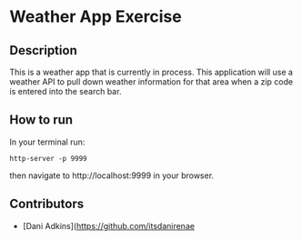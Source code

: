 # Weather App Exercise

## Description

This is a weather app that is currently in process. This application will use a weather API to pull down weather information for that area when a zip code is entered into the search bar.

## How to run

In your terminal run:

```
http-server -p 9999
```
then navigate to http://localhost:9999 in your browser.

## Contributors
- [Dani Adkins](https://github.com/itsdanirenae
